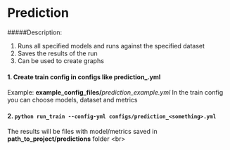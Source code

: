 # Prediction
#####Description:
1. Runs all specified models and runs against the specified dataset  
2. Saves the results of the run
3. Can be used to create graphs

#### 1. Create train config in **configs** like prediction_<something>.yml
Example: **example_config_files/**_prediction_example.yml_
In the train config you can choose models, dataset and metrics

#### 2. `python run_train --config-yml configs/prediction_<something>.yml`
The results will be files with model/metrics saved in **path_to_project/predictions** folder <br\> 






